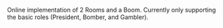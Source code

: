 Online implementation of 2 Rooms and a Boom. Currently only supporting the basic roles (President, Bomber, and Gambler).
